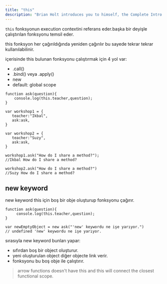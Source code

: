 ```yaml
---
title: "this"
description: "Brian Holt introduces you to himself, the Complete Intro to React version 6, and what you can expect to learn"
---
```


`this` fonksyonun execution contextini referans eder.başka bir deyişle çalıştırılan fonksyonu temsil eder.

this fonksyon her çağırıldığında yeniden çağırılır bu sayede tekrar tekrar kullanılabilinir.

içerisinde this bulunan fonksyonu çalıştırmak için 4 yol var:

- .call()
- .bind() veya .apply()
- new
- default: global scope

```
function ask(question){
    console.log(this.teacher,question);
}

var workshop1 = {
   teacher:"Ikbal",
   ask:ask,
}

var workshop2 = {
   teacher:"Suzy",
   ask:ask,
}

workshop1.ask("How do I share a method?");
//Ikbal How do I share a method?

workshop2.ask("How do I share a method?")
//Suzy How do I share a method?
```

## new keyword

new keyword this için boş bir obje oluşturup fonksyonu çağırır.

```
function ask(question){
     console.log(this.teacher,question);
}

var newEmptyObject = new ask("'new' keywordu ne işe yarıyor.")
// undefined 'new' keywordu ne işe yarıyor.
```

sırasıyla new keyword bunları yapar:

- sıfırdan boş bir object oluşturur.
- yeni oluşturulan object diğer objecte link verir.
- fonksyonu bu boş obje ile çalıştırır.

> arrow functions doesn't have this and this will connect the closest functional scope.
